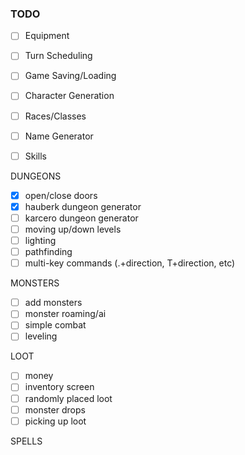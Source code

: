 ### TODO

- [ ] Equipment
- [ ] Turn Scheduling
- [ ] Game Saving/Loading
- [ ] Character Generation
- [ ] Races/Classes
- [ ] Name Generator
- [ ] Skills


DUNGEONS
- [x] open/close doors
- [x] hauberk dungeon generator
- [ ] karcero dungeon generator
- [ ] moving up/down levels
- [ ] lighting
- [ ] pathfinding
- [ ] multi-key commands (.+direction, T+direction, etc)

MONSTERS
- [ ] add monsters
- [ ] monster roaming/ai
- [ ] simple combat
- [ ] leveling

LOOT
- [ ] money
- [ ] inventory screen
- [ ] randomly placed loot
- [ ] monster drops
- [ ] picking up loot

SPELLS